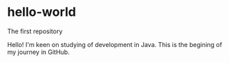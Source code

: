 # hello-world
The first repository

Hello!
I'm keen on studying of development in Java.
This is the begining of my journey in GitHub.

